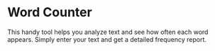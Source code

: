 # Word Counter

This handy tool helps you analyze text and see how often each word appears. 
Simply enter your text and get a detailed frequency report.
